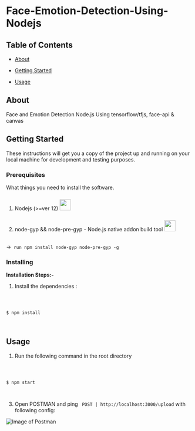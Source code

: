 # Face-Emotion-Detection-Using-Nodejs

  

  

  

## Table of Contents

  

  

-  [About](#about)

  

  

-  [Getting Started](#getting_started)

  

  

-  [Usage](#usage)

  

  

  

## About <a name = "about"></a>

  

  

  

Face and Emotion Detection Node.js Using tensorflow/tfjs, face-api & canvas

  

  

  

## Getting Started <a name = "getting_started"></a>

  

  

  

These instructions will get you a copy of the project up and running on your local machine for development and testing purposes.

  

  

  

### Prerequisites

  

  

What things you need to install the software.

  
  
  
  

1. Nodejs (>=ver 12) [<img style="margin-top:10px" width=30px height=30px src="https://pluralsight2.imgix.net/paths/images/nodejs-45adbe594d.png">](https://nodejs.org/en/)

  

2. node-gyp && node-pre-gyp - Node.js native addon build tool  [<img style="margin-top:10px" width=30px height=30px src="https://static.npmjs.com/58a19602036db1daee0d7863c94673a4.png">](https://www.npmjs.com/package/node-gyp) <br></br>

->``` run npm install node-gyp node-pre-gyp -g```

  
  

  

  

### Installing

  

<summary><b>Installation Steps:-</b></summary>

  

  

1. Install the dependencies :

  

  

```sh

  

$ npm install

  

```

  

  

## Usage <a name = "usage"></a>

  

<summary><b></b></summary>

  

1. Run the following command in the root directory

```sh

  

$ npm start

  

```

3. Open POSTMAN and ping ` POST | http://localhost:3000/upload` with following config:

  
  
  

![Image of Postman](https://i.ibb.co/CPnhsM8/face-detection-nodejs-image-postman.png)